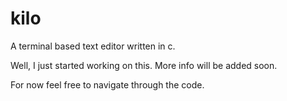 # kilo
A terminal based text editor written in c.

Well, I just started working on this. More info will be added soon. 

For now feel free to navigate through the code.
